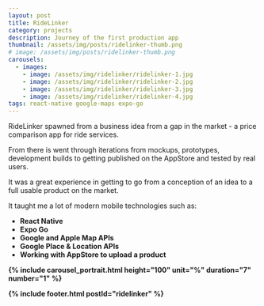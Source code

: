 ```yaml
---
layout: post
title: RideLinker
category: projects
description: Journey of the first production app
thumbnail: /assets/img/posts/ridelinker-thumb.png
# image: /assets/img/posts/ridelinker-thumb.png
carousels:
  - images: 
    - image: /assets/img/ridelinker/ridelinker-1.jpg
    - image: /assets/img/ridelinker/ridelinker-2.jpg
    - image: /assets/img/ridelinker/ridelinker-3.jpg
    - image: /assets/img/ridelinker/ridelinker-4.jpg
tags: react-native google-maps expo-go
---
```


RideLinker spawned from a business idea from a gap in the market -
a price comparison app for ride services.


From there is went through iterations from mockups, prototypes,
development builds to getting published on the AppStore and tested by real 
users.

It was a great experience in getting to go from a conception of an idea
to a full usable product on the market.

It taught me a lot of modern mobile technologies such as:
- <b>React Native</b>
- <b>Expo Go</b>
- <b>Google and Apple Map APIs</b>
- <b>Google Place & Location APIs<b>
- <b>Working with AppStore to upload a product</b>


{% include carousel_portrait.html height="100" unit="%" duration="7" number="1" %}

{% include footer.html postId="ridelinker" %}